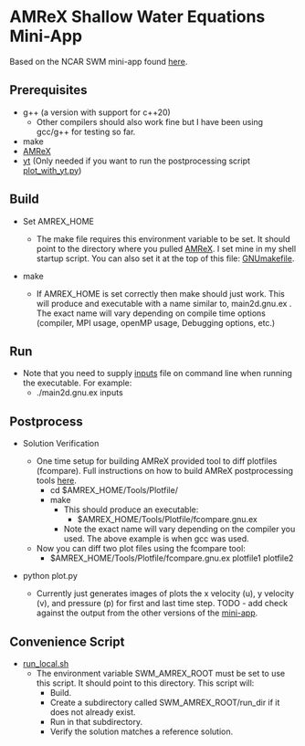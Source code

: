 # AMReX Shallow Water Equations Mini-App

Based on the NCAR SWM mini-app found [here](https://github.com/NCAR/SWM). 

## Prerequisites
 - g++ (a version with support for c++20)
    - Other compilers should also work fine but I have been using gcc/g++ for testing so far.
 - make
 - [AMReX](https://github.com/AMReX-Codes/amrex)
 - [yt](https://yt-project.org/) (Only needed if you want to run the postprocessing script [plot_with_yt.py](plot_with_yt.py))

## Build

- Set AMREX_HOME
  - The make file requires this environment variable to be set. It should point to the directory where you pulled [AMReX](https://github.com/AMReX-Codes/amrex). I set mine in my shell startup script. You can also set it at the top of this file: [GNUmakefile](./GNUmakefile).

- make
    - If AMREX_HOME is set correctly then make should just work. This will produce and executable with a name similar to, main2d.gnu.ex . The exact name will vary depending on compile time options (compiler, MPI usage, openMP usage, Debugging options, etc.)

## Run
- Note that you need to supply [inputs](./inputs) file on command line when running the executable. For example:
    - ./main2d.gnu.ex inputs


## Postprocess
- Solution Verification
    - One time setup for building AMReX provided tool to diff plotfiles (fcompare). Full instructions on how to build AMReX postprocessing tools [here](https://amrex-codes.github.io/amrex/docs_html/Post_Processing.html).
        - cd $AMREX_HOME/Tools/Plotfile/
        - make
            - This should produce an executable: 
                - $AMREX_HOME/Tools/Plotfile/fcompare.gnu.ex
            - Note the exact name will vary depending on the compiler you used. The above example is when gcc was used.
    - Now you can diff two plot files using the fcompare tool:
        -    $AMREX_HOME/Tools/Plotfile/fcompare.gnu.ex plotfile1 plotfile2

- python plot.py
    - Currently just generates images of plots the x velocity (u), y velocity (v), and pressure (p) for first and last time step. TODO - add check against the output from the other versions of the [mini-app](https://github.com/NCAR/SWM).

## Convenience Script
- [run_local.sh](./run_local.sh)
    - The environment variable SWM_AMREX_ROOT must be set to use this script. It should point to this directory. This script will: 
        - Build. 
        - Create a subdirectory called SWM_AMREX_ROOT/run_dir if it does not already exist. 
        - Run in that subdirectory.
        - Verify the solution matches a reference solution. 
